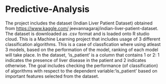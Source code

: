 # Predictive-Analysis

The project includes the dataset (Indian Liver Patient Dataset) obtained from https://www.kaggle.com/ jeevannagaraj/indian-liver-patient-dataset. The dataset is downloaded as .csv format and is loaded onto R studio cloud. This is a Machine Learning project that includes usage of 3 different classification algorithms. This is a case of classfication where using atleast 3 models, based on the performation of the model, ranking of each model will take place. In the dataset, ‘is_patient’ is a column that contains 1 or 2: 1 indicates the presence of liver disease in the patient and 2 indicates otherwise.
The goal includes checking the performance (of classification) of algorithms with respect to the dependent variable:‘is_patient’ based on important features selected from the dataset.
